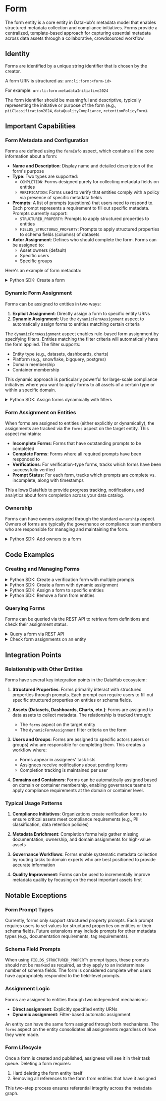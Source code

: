 # Form

The form entity is a core entity in DataHub's metadata model that enables structured metadata collection and compliance initiatives. Forms provide a centralized, template-based approach for capturing essential metadata across data assets through a collaborative, crowdsourced workflow.

## Identity

Forms are identified by a unique string identifier that is chosen by the creator.

A form URN is structured as: `urn:li:form:<form-id>`

For example: `urn:li:form:metadataInitiative2024`

The form identifier should be meaningful and descriptive, typically representing the initiative or purpose of the form (e.g., `piiClassification2024`, `dataQualityCompliance`, `retentionPolicyForm`).

## Important Capabilities

### Form Metadata and Configuration

Forms are defined using the `formInfo` aspect, which contains all the core information about a form:

- **Name and Description**: Display name and detailed description of the form's purpose
- **Type**: Two types are supported:
  - `COMPLETION`: Forms designed purely for collecting metadata fields on entities
  - `VERIFICATION`: Forms used to verify that entities comply with a policy via presence of specific metadata fields
- **Prompts**: A list of prompts (questions) that users need to respond to. Each prompt represents a requirement to fill out specific metadata. Prompts currently support:
  - `STRUCTURED_PROPERTY`: Prompts to apply structured properties to entities
  - `FIELDS_STRUCTURED_PROPERTY`: Prompts to apply structured properties to schema fields (columns) of datasets
- **Actor Assignment**: Defines who should complete the form. Forms can be assigned to:
  - Asset owners (default)
  - Specific users
  - Specific groups

Here's an example of form metadata:

<details>
<summary>Python SDK: Create a form</summary>

```python
{{ inline /metadata-ingestion/examples/library/form_create.py show_path_as_comment }}
```

</details>

### Dynamic Form Assignment

Forms can be assigned to entities in two ways:

1. **Explicit Assignment**: Directly assign a form to specific entity URNs
2. **Dynamic Assignment**: Use the `dynamicFormAssignment` aspect to automatically assign forms to entities matching certain criteria

The `dynamicFormAssignment` aspect enables rule-based form assignment by specifying filters. Entities matching the filter criteria will automatically have the form applied. The filter supports:

- Entity type (e.g., datasets, dashboards, charts)
- Platform (e.g., snowflake, bigquery, postgres)
- Domain membership
- Container membership

This dynamic approach is particularly powerful for large-scale compliance initiatives where you want to apply forms to all assets of a certain type or within a specific domain.

<details>
<summary>Python SDK: Assign forms dynamically with filters</summary>

```python
{{ inline /metadata-ingestion/examples/library/form_create_with_dynamic_assignment.py show_path_as_comment }}
```

</details>

### Form Assignment on Entities

When forms are assigned to entities (either explicitly or dynamically), the assignments are tracked via the `forms` aspect on the target entity. This aspect maintains:

- **Incomplete Forms**: Forms that have outstanding prompts to be completed
- **Complete Forms**: Forms where all required prompts have been responded to
- **Verifications**: For verification-type forms, tracks which forms have been successfully verified
- **Prompt Status**: For each form, tracks which prompts are complete vs. incomplete, along with timestamps

This allows DataHub to provide progress tracking, notifications, and analytics about form completion across your data catalog.

### Ownership

Forms can have owners assigned through the standard `ownership` aspect. Owners of forms are typically the governance or compliance team members who are responsible for managing and maintaining the form.

<details>
<summary>Python SDK: Add owners to a form</summary>

```python
{{ inline /metadata-ingestion/examples/library/form_add_owner.py show_path_as_comment }}
```

</details>

## Code Examples

### Creating and Managing Forms

<details>
<summary>Python SDK: Create a verification form with multiple prompts</summary>

```python
{{ inline /metadata-ingestion/examples/library/form_create.py show_path_as_comment }}
```

</details>

<details>
<summary>Python SDK: Create a form with dynamic assignment</summary>

```python
{{ inline /metadata-ingestion/examples/library/form_create_with_dynamic_assignment.py show_path_as_comment }}
```

</details>

<details>
<summary>Python SDK: Assign a form to specific entities</summary>

```python
{{ inline /metadata-ingestion/examples/library/form_assign_to_entities.py show_path_as_comment }}
```

</details>

<details>
<summary>Python SDK: Remove a form from entities</summary>

```python
{{ inline /metadata-ingestion/examples/library/form_remove_from_entities.py show_path_as_comment }}
```

</details>

### Querying Forms

Forms can be queried via the REST API to retrieve form definitions and check their assignment status.

<details>
<summary>Query a form via REST API</summary>

```shell
curl 'http://localhost:8080/entities/urn%3Ali%3Aform%3AmetadataInitiative2024'
```

This will return the form entity with all its aspects including `formInfo`, `dynamicFormAssignment` (if configured), and `ownership`.

</details>

<details>
<summary>Check form assignments on an entity</summary>

```shell
curl 'http://localhost:8080/entities/urn%3Ali%3Adataset%3A(urn%3Ali%3AdataPlatform%3Asnowflake,mydb.schema.table,PROD)?aspects=forms'
```

This returns the `forms` aspect showing all incomplete and completed forms for the dataset.

</details>

## Integration Points

### Relationship with Other Entities

Forms have several key integration points in the DataHub ecosystem:

1. **Structured Properties**: Forms primarily interact with structured properties through prompts. Each prompt can require users to fill out specific structured properties on entities or schema fields.

2. **Assets (Datasets, Dashboards, Charts, etc.)**: Forms are assigned to data assets to collect metadata. The relationship is tracked through:

   - The `forms` aspect on the target entity
   - The `dynamicFormAssignment` filter criteria on the form

3. **Users and Groups**: Forms are assigned to specific actors (users or groups) who are responsible for completing them. This creates a workflow where:

   - Forms appear in assignees' task lists
   - Assignees receive notifications about pending forms
   - Completion tracking is maintained per user

4. **Domains and Containers**: Forms can be automatically assigned based on domain or container membership, enabling governance teams to apply compliance requirements at the domain or container level.

### Typical Usage Patterns

1. **Compliance Initiatives**: Organizations create verification forms to ensure critical assets meet compliance requirements (e.g., PII classification, data retention policies)

2. **Metadata Enrichment**: Completion forms help gather missing documentation, ownership, and domain assignments for high-value assets

3. **Governance Workflows**: Forms enable systematic metadata collection by routing tasks to domain experts who are best positioned to provide accurate information

4. **Quality Improvement**: Forms can be used to incrementally improve metadata quality by focusing on the most important assets first

## Notable Exceptions

### Form Prompt Types

Currently, forms only support structured property prompts. Each prompt requires users to set values for structured properties on entities or their schema fields. Future extensions may include prompts for other metadata types (e.g., documentation requirements, tag requirements).

### Schema Field Prompts

When using `FIELDS_STRUCTURED_PROPERTY` prompt types, these prompts should not be marked as required, as they apply to an indeterminate number of schema fields. The form is considered complete when users have appropriately responded to the field-level prompts.

### Assignment Logic

Forms are assigned to entities through two independent mechanisms:

- **Direct assignment**: Explicitly specified entity URNs
- **Dynamic assignment**: Filter-based automatic assignment

An entity can have the same form assigned through both mechanisms. The `forms` aspect on the entity consolidates all assignments regardless of how they were made.

### Form Lifecycle

Once a form is created and published, assignees will see it in their task queue. Deleting a form requires:

1. Hard deleting the form entity itself
2. Removing all references to the form from entities that have it assigned

This two-step process ensures referential integrity across the metadata graph.
